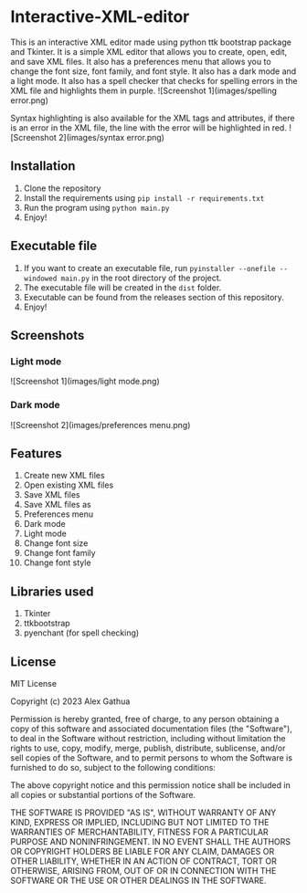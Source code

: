 # Interactive-XML-editor
This is an interactive XML editor made using python ttk bootstrap package and Tkinter. It is a simple XML editor that allows you to create, open, edit, and save XML files. It also has a preferences menu that allows you to change the font size, font family, and font style.
It also has a dark mode and a light mode. It also has a spell checker that checks for spelling errors in the XML file and highlights them in purple.
![Screenshot 1](images/spelling error.png)

Syntax highlighting is also available for the XML tags and attributes, if there is an error in the XML file, the line with the error will be highlighted in red. 
![Screenshot 2](images/syntax error.png)


## Installation
1. Clone the repository
2. Install the requirements using `pip install -r requirements.txt`
3. Run the program using `python main.py`
4. Enjoy!
## Executable file
1. If you want to create an executable file, run `pyinstaller --onefile --windowed main.py` in the root directory of the project.
2. The executable file will be created in the `dist` folder.
3. Executable can be found from the releases section of this repository.
3. Enjoy!

## Screenshots
### Light mode
![Screenshot 1](images/light mode.png)
### Dark mode
![Screenshot 2](images/preferences menu.png)

## Features
1. Create new XML files
2. Open existing XML files
3. Save XML files
4. Save XML files as
5. Preferences menu
6. Dark mode
7. Light mode
8. Change font size
9. Change font family
10. Change font style

## Libraries used
1. Tkinter
2. ttkbootstrap
3. pyenchant (for spell checking)

## License
MIT License

Copyright (c) 2023 Alex Gathua

Permission is hereby granted, free of charge, to any person obtaining a copy
of this software and associated documentation files (the "Software"), to deal
in the Software without restriction, including without limitation the rights
to use, copy, modify, merge, publish, distribute, sublicense, and/or sell
copies of the Software, and to permit persons to whom the Software is
furnished to do so, subject to the following conditions:

The above copyright notice and this permission notice shall be included in all
copies or substantial portions of the Software.

THE SOFTWARE IS PROVIDED "AS IS", WITHOUT WARRANTY OF ANY KIND, EXPRESS OR
IMPLIED, INCLUDING BUT NOT LIMITED TO THE WARRANTIES OF MERCHANTABILITY,
FITNESS FOR A PARTICULAR PURPOSE AND NONINFRINGEMENT. IN NO EVENT SHALL THE
AUTHORS OR COPYRIGHT HOLDERS BE LIABLE FOR ANY CLAIM, DAMAGES OR OTHER
LIABILITY, WHETHER IN AN ACTION OF CONTRACT, TORT OR OTHERWISE, ARISING FROM,
OUT OF OR IN CONNECTION WITH THE SOFTWARE OR THE USE OR OTHER DEALINGS IN THE
SOFTWARE.



